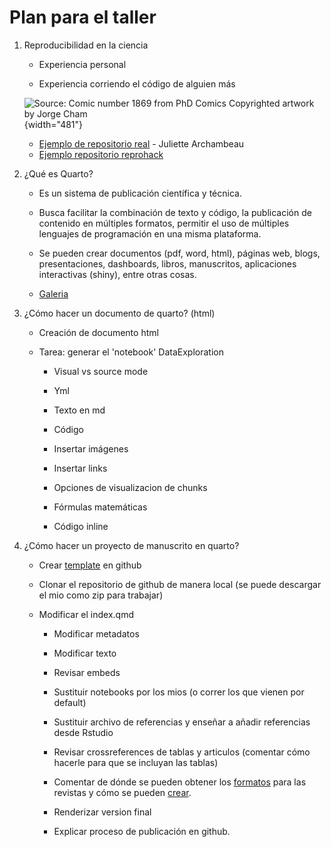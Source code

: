 # Plan para el taller

1.  Reproducibilidad en la ciencia

    -   Experiencia personal

    -   Experiencia corriendo el código de alguien más

    ![Source: Comic number 1869 from PhD Comics Copyrighted artwork by Jorge Cham](https://carpentries-incubator.github.io/reproducible-publications-quarto/fig/01-fig1.png){width="481"}

    -   [Ejemplo de repositorio real](https://github.com/JulietteArchambeau/GOPredEvalPinpin?tab=readme-ov-file) - Juliette Archambeau
    -   [Ejemplo repositorio reprohack](https://r-ladies-morelia.github.io/Reprohack2024/Grupo2/docs/index.html)

2.  ¿Qué es Quarto?

    -   Es un sistema de publicación científica y técnica.

    -   Busca facilitar la combinación de texto y código, la publicación de contenido en múltiples formatos, permitir el uso de múltiples lenguajes de programación en una misma plataforma.

    -   Se pueden crear documentos (pdf, word, html), páginas web, blogs, presentaciones, dashboards, libros, manuscritos, aplicaciones interactivas (shiny), entre otras cosas.

    -   [Galeria](https://quarto.org/docs/gallery/)

3.  ¿Cómo hacer un documento de quarto? (html)

    -   Creación de documento html

    -   Tarea: generar el 'notebook' DataExploration

        -   Visual vs source mode

        -   Yml

        -   Texto en md

        -   Código

        -   Insertar imágenes

        -   Insertar links

        -   Opciones de visualizacion de chunks

        -   Fórmulas matemáticas

        -   Código inline

4.  ¿Cómo hacer un proyecto de manuscrito en quarto?

    -   Crear [template](https://github.com/quarto-ext/manuscript-template-rstudio) en github

    -   Clonar el repositorio de github de manera local (se puede descargar el mio como zip para trabajar)

    -   Modificar el index.qmd

        -   Modificar metadatos

        -   Modificar texto

        -   Revisar embeds

        -   Sustituir notebooks por los mios (o correr los que vienen por default)

        -   Sustituir archivo de referencias y enseñar a añadir referencias desde Rstudio

        -   Revisar crossreferences de tablas y articulos (comentar cómo hacerle para que se incluyan las tablas)

        -   Comentar de dónde se pueden obtener los [formatos](https://github.com/quarto-journals/) para las revistas y cómo se pueden [crear](https://quarto.org/docs/journals/formats.html).

        -   Renderizar version final

        -   Explicar proceso de publicación en github.
